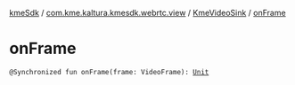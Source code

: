 [kmeSdk](../../index.md) / [com.kme.kaltura.kmesdk.webrtc.view](../index.md) / [KmeVideoSink](index.md) / [onFrame](./on-frame.md)

# onFrame

`@Synchronized fun onFrame(frame: VideoFrame): `[`Unit`](https://kotlinlang.org/api/latest/jvm/stdlib/kotlin/-unit/index.html)